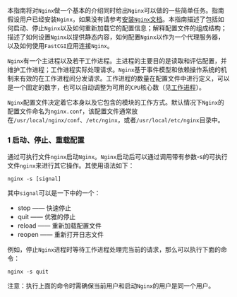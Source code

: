 本指南将对`Nginx`做一个基本的介绍同时给出`Nginx`可以做的一些简单任务。指南假设用户已经安装`Nginx`，如果没有请参考[安装`Nginx`文档](http://nginx.org/en/docs/install.html)。本指南描述了包括如何启动、停止`Nginx`以及如何重新加载它的配置信息；解释配置文件的组成结构；描述了如何设置`Nginx`以提供静态内容，如何配置`Nginx`以作为一个代理服务器，以及如何使用`FastCGI`应用连接`Nginx`。

`Nginx`有一个主进程以及若干工作进程。主进程的主要目的是读取和评估配置，并维护工作进程；工作进程实际处理请求。`Nginx`基于事件模型和依赖操作系统的机制来有效的在工作进程间分发请求。工作进程的数量在配置文件中进行定义，可以是一个固定的数字，也可以自动调整为可用的`CPU`核心数（见[工作进程](http://nginx.org/en/docs/ngx_core_module.html#worker_processes)）。

`Nginx`配置文件决定着它本身以及它包含的模块的工作方式。默认情况下`Nginx`的配置文件命名为`nginx.conf`，该配置文件通常放在`/usr/local/nginx/conf`、`/etc/nginx`，或者`/usr/local/etc/nginx`目录中。

### 1 启动、停止、重载配置

通过可执行文件`nginx`启动`Nginx`。`Nginx`启动后可以通过调用带有参数-s的可执行文件`nginx`来进行其它操作。其使用语法如下：

~~~shell
nginx -s [signal]
~~~

其中`signal`可以是一下中的一个：

* stop —— 快速停止
* quit —— 优雅的停止
* reload —— 重新加载配置文件
* reopen —— 重新打开日志文件

例如，停止`Nginx`进程时等待工作进程处理完当前的请求，那么可以执行下面的命令：

~~~shell
nginx -s quit
~~~

注意：执行上面的命令时需确保当前用户和启动`Nginx`的用户是同一个用户。











